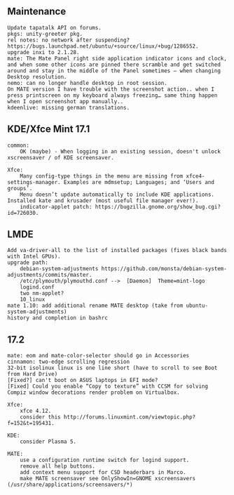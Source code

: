 Maintenance
-----------
	Update tapatalk API on forums.
	pkgs: unity-greeter pkg.
	rel notes: no network after suspending? https://bugs.launchpad.net/ubuntu/+source/linux/+bug/1286552.
	upgrade inxi to 2.1.28.
	mate: The Mate Panel right side application indicator icons and clock, and when some other icons are pinned there scramble and get switched around and stay in the middle of the Panel sometimes – when changing Desktop resolution.
	nemo: can no longer handle desktop in root session.
	On MATE version I have trouble with the screenshot action.. when I press printscreen on my keyboard always freezing… same thing happen when I open screenshot app manually..
	kdeenlive: missing german translations.

KDE/Xfce Mint 17.1
------------------
	common:
		OK (maybe) - When logging in an existing session, doesn't unlock xscreensaver / of KDE screensaver.

	Xfce:
		Many config-type things in the menu are missing from xfce4-settings-manager. Examples are mdmsetup; Languages; and ‘Users and groups’.
		Menu doesn’t update automatically to include KDE applications. Installed kate and krusader (most useful file manager ever!).
		indicator-applet patch: https://bugzilla.gnome.org/show_bug.cgi?id=726030.

LMDE
----
	Add va-driver-all to the list of installed packages (fixes black bands with Intel GPUs).
	upgrade path:
		debian-system-adjustments https://github.com/monsta/debian-system-adjustments/commits/master.
		/etc/plymouth/plymouthd.conf -->  [Daemon]  Theme=mint-logo
		logind.conf
		two nm-applet?
		10_linux
	mate 1.10: add additional rename MATE desktop (take from ubuntu-system-adjustments)
	history and completion in bashrc

17.2
----
	mate: eom and mate-color-selector should go in Accessories
	cinnamon: two-edge scrolling regression
	32-bit isolinux linux is one line short (have to scroll to see Boot from Hard Drive)
	[Fixed?] can't boot on ASUS laptops in EFI mode?
	[Fixed] Could you enable “Copy to texture” with CCSM for solving Compiz window decorations render problem on Virtualbox.

	Xfce:
		xfce 4.12.
		consider this http://forums.linuxmint.com/viewtopic.php?f=152&t=195431.

	KDE:
		consider Plasma 5.

	MATE:
		use a configuration runtime switch for logind support.
		remove all help buttons.
		add context menu support for CSD headerbars in Marco.
		make MATE screensaver see OnlyShowIn=GNOME xscreensavers (/usr/share/applications/screensavers/*)

